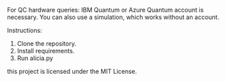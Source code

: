 For QC hardware queries: IBM Quantum or Azure Quantum account is necessary.
You can also use a simulation, which works without an account.

Instructions: 
1. Clone the repository.
2. Install requirements.
3. Run alicia.py

this project is licensed under the MIT License.

